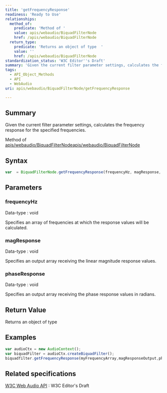 ```yaml
---
title: 'getFrequencyResponse'
readiness: 'Ready to Use'
relationships:
  method_of:
    predicate: 'Method of '
    value: apis/webaudio/BiquadFilterNode
    href: /apis/webaudio/BiquadFilterNode
  return_type:
    predicate: 'Returns an object of type  '
    value: ''
    href: /apis/webaudio/BiquadFilterNode
standardization_status: 'W3C Editor''s Draft'
summary: 'Given the current filter parameter settings, calculates the frequency response for the specified frequencies.'
tags:
  - API_Object_Methods
  - API
  - WebAudio
uri: apis/webaudio/BiquadFilterNode/getFrequencyResponse

---
```

## Summary

Given the current filter parameter settings, calculates the frequency response for the specified frequencies.

Method of [apis/webaudio/BiquadFilterNode](/apis/webaudio/BiquadFilterNode)[apis/webaudio/BiquadFilterNode](/apis/webaudio/BiquadFilterNode)

## Syntax

``` js
var  = BiquadFilterNode.getFrequencyResponse(frequencyHz, magResponse, phaseResponse);
```

## Parameters

### frequencyHz

 Data-type
:   void

 Specifies an array of frequencies at which the response values will be calculated.

### magResponse

 Data-type
:   void

 Specifies an output array receiving the linear magnitude response values.

### phaseResponse

 Data-type
:   void

 Specifies an output array receiving the phase response values in radians.

## Return Value

Returns an object of type

## Examples

``` js
var audioCtx = new AudioContext();
var biquadFilter = audioCtx.createBiquadFilter();
biquadfilter.getFrequencyResponse(myFrequencyArray,magResponseOutput,phaseResponseOutput);
```

## Related specifications

[W3C Web Audio API](http://webaudio.github.io/web-audio-api/)
:   W3C Editor's Draft
